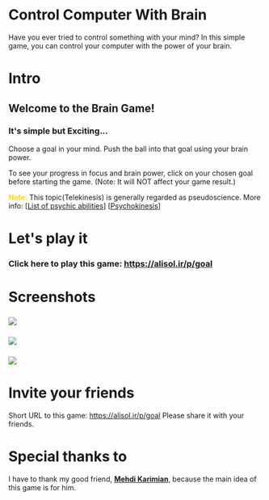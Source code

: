 # Control Computer With Brain
Have you ever tried to control something with your mind? In this simple game, you can control your computer with the power of your brain.

# Intro
## Welcome to the Brain Game!
### It's simple but Exciting...

Choose a goal in your mind. Push the ball into that goal using your brain power.

To see your progress in focus and brain power, click on your chosen goal before starting the game. (Note: It will NOT affect your game result.)

<b style="color:gold">Note:</b> This topic(Telekinesis) is generally regarded as pseudoscience.
More info: [<a href="https://en.wikipedia.org/wiki/List_of_psychic_abilities">List of psychic abilities</a>] [<a href="https://en.wikipedia.org/wiki/Psychokinesis">Psychokinesis</a>]


# Let's play it
### Click here to play this game: https://alisol.ir/p/goal


# Screenshots

### 

<img src="https://alisol.ir/Projects/Control-Computer-With-Brain/screenshots/1.png">

### 

<img src="https://alisol.ir/Projects/Control-Computer-With-Brain/screenshots/2.png">

### 

<img src="https://alisol.ir/Projects/Control-Computer-With-Brain/screenshots/3.png">



# Invite your friends
Short URL to this game: https://alisol.ir/p/goal
Please share it with your friends.

# Special thanks to
I have to thank my good friend, <a href="https://github.com/kmahdi70/"><b>Mehdi Karimian</b></a>, because the main idea of this game is for him.